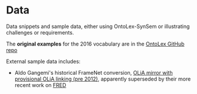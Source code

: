 # Data

Data snippets and sample data, either using OntoLex-SynSem or illustrating challenges or requirements.

The **original examples** for the 2016 vocabulary are in the [OntoLex GitHub repo](https://github.com/ontolex/ontolex/tree/master/Examples/synsem)

External sample data includes:
- Aldo Gangemi's historical FrameNet conversion, [OLiA mirror with provisional OLiA linking (pre 2012)](https://github.com/acoli-repo/olia/tree/master/owl/experimental/semantics), apparently superseded by their more recent work on [FRED](https://www.istc.cnr.it/en/news/fred-and-tipalo-natural-language-rdfowl)
